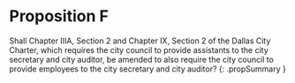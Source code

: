 # Proposition F

Shall Chapter IIIA, Section 2 and Chapter IX, Section 2 of the Dallas City Charter, which requires the city council to provide assistants to the city secretary and city auditor, be amended to also require the city council to provide employees to the city secretary and city auditor? 
{: .propSummary }

